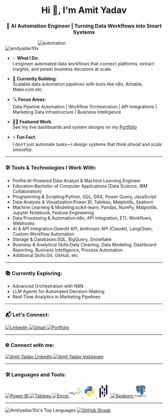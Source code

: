 <h1 align="center">Hi 👋, I'm Amit Yadav</h1>
<h3 align="center">🚀 AI Automation Engineer | Turning Data Workflows into Smart Systems</h3>

<img align="right" alt="automation" width="400" src="https://user-images.githubusercontent.com/98509698/205488812-96c222ed-cbb2-4c1d-b6c2-6bdc1a42e3da.gif">

<p align="left">
  <img src="https://komarev.com/ghpvc/?username=amityadav10x&label=Profile%20views&color=0e75b6&style=flat" alt="amityadav10x" />
</p>

- 💡 **What I Do**:  
  I engineer automated data workflows that connect platforms, extract insights, and power business decisions at scale.

- 🌱 **Currently Building**:  
  Scalable data automation pipelines with tools like n8n, Airtable, Make.com etc.

- 🔍 **Focus Areas**:  
  Data Pipeline Automation | Workflow Orchestration | API Integrations | Marketing Data Infrastructure | Business Intelligence

- 👨‍💻 **Featured Work**:  
  See my live dashboards and system designs on my [Portfolio](https://amityadav10x.github.io/Portfolio_Website/index.html)

- ⚡ **Fun Fact**:  
  I don’t just automate tasks—I design systems that *think ahead* and *scale smoothly*.

---

<h3 align="left">🛠️ Tools & Technologies I Work With:</h3>

<ul>
  <li class="d-flex"><span>Profile:</span><span>AI-Powered Data Analyst & Machine Learning Engineer</span></li>
  <li class="d-flex"><span>Education:</span><span>Bachelor of Computer Applications (Data Science, IBM Collaboration)</span></li>
  
  <li class="d-flex"><span>Programming & Scripting:</span><span>Python, SQL, DAX, Power Query, JavaScript</span></li> 
  
  <li class="d-flex"><span>Data Analysis & Visualization:</span><span>Power BI, Tableau, Matplotlib, Seaborn</span></li>
  
  <li class="d-flex"><span>Machine Learning & Modeling:</span><span>scikit-learn, Pandas, NumPy, Matplotlib, Jupyter Notebook, Feature Engineering</span></li>
  
  <li class="d-flex"><span>Data Processing & Automation:</span><span>n8n, API Integration, ETL Workflows, Webhooks</span></li>
  
  <li class="d-flex"><span>AI & API Integration:</span><span>OpenAI API, Anthropic API (Claude), LangChain, Custom Workflow Automation</span></li>
  
  <li class="d-flex"><span>Storage & Databases:</span><span>SQL, BigQuery, Snowflake</span></li>

  <li class="d-flex"><span>Business & Analytical Skills:</span><span>Data Cleaning, Data Modeling, Dashboard Reporting, Business Intelligence, Process Automation</span></li>

  <li class="d-flex"><span>Additional Skills:</span><span>Git, GitHub, etc</span></li>
</ul>


---

<h3 align="left">📚 Currently Exploring:</h3>

<ul>
  <li>Advanced Orchestration with N8N</li>
  <li>LLM Agents for Automated Decision-Making</li>
  <li>Real-Time Analytics in Marketing Pipelines</li>
</ul>

---

<h3 align="left">📬 Let's Connect:</h3>

<p align="left">
  <a href="https://www.linkedin.com/in/amityadav10x" target="_blank">
    <img src="https://img.shields.io/badge/LinkedIn-blue?style=for-the-badge&logo=linkedin" alt="LinkedIn"/>
  </a>
  <a href="mailto:amityadav10x@gmail.com">
    <img src="https://img.shields.io/badge/Gmail-D14836?style=for-the-badge&logo=gmail&logoColor=white" alt="Gmail"/>
  </a>
  <a href="https://amityadav10x.github.io/Portfolio_Website/index.html" target="_blank">
    <img src="https://img.shields.io/badge/Portfolio-000000?style=for-the-badge&logo=github&logoColor=white" alt="Portfolio"/>
  </a>
</p>


---

<h3 align="left">🌐 Connect with me:</h3>
<p align="left">
  <a href="https://www.linkedin.com/in/amit-yadav-417bb5288" target="blank">
    <img align="center" src="https://raw.githubusercontent.com/rahuldkjain/github-profile-readme-generator/master/src/images/icons/Social/linked-in-alt.svg" alt="Amit Yadav LinkedIn" height="30" width="40" />
  </a>
  <a href="https://www.instagram.com/yaduvanshi_amit" target="blank">
    <img align="center" src="https://raw.githubusercontent.com/rahuldkjain/github-profile-readme-generator/master/src/images/icons/Social/instagram.svg" alt="Amit Yadav Instagram" height="30" width="40" />
  </a>
<!--   <a href="https://www.kaggle.com/amityadav10x" target="blank">
    <img align="center" src="https://upload.wikimedia.org/wikipedia/commons/8/8e/Kaggle_logo.png" alt="Amit Yadav Kaggle" height="30" width="40" />
  </a> -->
</p>

---

<h3 align="left">🛠️ Languages and Tools:</h3>
<p align="left">
  <a href="https://powerbi.microsoft.com/" target="_blank" rel="noreferrer">
    <img src="https://learn.microsoft.com/es-es/training/achievements/get-started-power-bi.svg" alt="Power BI" width="40" height="40">
  </a>
  <a href="https://www.tableau.com/" target="_blank" rel="noreferrer">
    <img src="https://user-images.githubusercontent.com/32903323/43256817-e40da78a-90c5-11e8-9c84-9471549a1259.png" alt="Tableau" width="40" height="40">
  </a>
  <a href="https://products.office.com/en/excel" target="_blank" rel="noreferrer">
    <img src="https://upload.wikimedia.org/wikipedia/commons/thumb/7/73/Microsoft_Excel_2013-2019_logo.svg/1024px-Microsoft_Excel_2013-2019_logo.svg.png" alt="Excel" width="40" height="40">
  </a>
  <a href="https://www.mysql.com/" target="_blank" rel="noreferrer">
    <img src="https://raw.githubusercontent.com/devicons/devicon/master/icons/mysql/mysql-original-wordmark.svg" alt="MySQL" width="40" height="40">
  </a>
  <a href="https://www.python.org" target="_blank" rel="noreferrer">
    <img src="https://raw.githubusercontent.com/devicons/devicon/master/icons/python/python-original.svg" alt="Python" width="40" height="40">
  </a>
  <a href="https://pandas.pydata.org/" target="_blank" rel="noreferrer">
    <img src="https://raw.githubusercontent.com/devicons/devicon/2ae2a900d2f041da66e950e4d48052658d850630/icons/pandas/pandas-original.svg" alt="Pandas" width="40" height="40">
  </a>
  <a href="https://seaborn.pydata.org/" target="_blank" rel="noreferrer">
    <img src="https://seaborn.pydata.org/_images/logo-mark-lightbg.svg" alt="Seaborn" width="40" height="40">
  </a>
  <a href="https://www.postgresql.org" target="_blank" rel="noreferrer">
    <img src="https://raw.githubusercontent.com/devicons/devicon/master/icons/postgresql/postgresql-original-wordmark.svg" alt="PostgreSQL" width="40" height="40">
  </a>
</p>

---
![Amityadav10x's Top Languages](https://github-readme-stats.vercel.app/api/top-langs/?username=Amityadav10x&theme=vue-dark&show_icons=true&hide_border=true&layout=compact)
<a href="https://git.io/streak-stats"><img src="https://git-hub-streak-stats.vercel.app?user=Amityadav10x&theme=highcontrast" alt="GitHub Streak" /></a>

